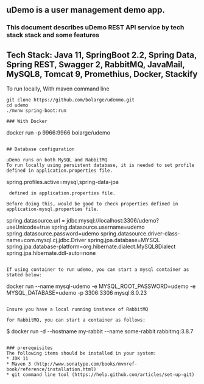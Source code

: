 ## uDemo is a user management demo app.

### This document describes uDemo REST API service by tech stack stack and some features

## Tech Stack: Java 11, SpringBoot 2.2, Spring Data, Spring REST, Swagger 2, RabbitMQ, JavaMail, MySQL8, Tomcat 9, Promethius, Docker, Stackify

To run locally, With maven command line
```
git clone https://github.com/bolarge/udemmo.git
cd udemo
./mvnw spring-boot:run

### With Docker
```
docker run -p 9966:9966 bolarge/udemo
```

## Database configuration

uDemo runs on both MySQL and RabbitMQ
To run locally using persistent database, it is needed to set profile defined in application.properties file.

```
spring.profiles.active=mysql,spring-data-jpa
```
 defined in application.properties file.

Before doing this, would be good to check properties defined in application-mysql.properties file.

```
spring.datasource.url = jdbc:mysql://localhost:3306/udemo?useUnicode=true
spring.datasource.username=udemo
spring.datasource.password=udemo 
spring.datasource.driver-class-name=com.mysql.cj.jdbc.Driver
spring.jpa.database=MYSQL
spring.jpa.database-platform=org.hibernate.dialect.MySQL8Dialect
spring.jpa.hibernate.ddl-auto=none
```      

If using container to run udemo, you can start a mysql container as stated below:

```
docker run --name mysql-udemo -e MYSQL_ROOT_PASSWORD=udemo -e MYSQL_DATABASE=udemo -p 3306:3306 mysql:8.0.23
```

Ensure you have a local running instance of RabbitMQ

for RabbitMQ, you can start a container as follows:

```
$ docker run -d --hostname my-rabbit --name some-rabbit rabbitmq:3.8.7
```

### prerequisites
The following items should be installed in your system:
* JDK 11
* Maven 3 (http://www.sonatype.com/books/mvnref-book/reference/installation.html)
* git command line tool (https://help.github.com/articles/set-up-git)
